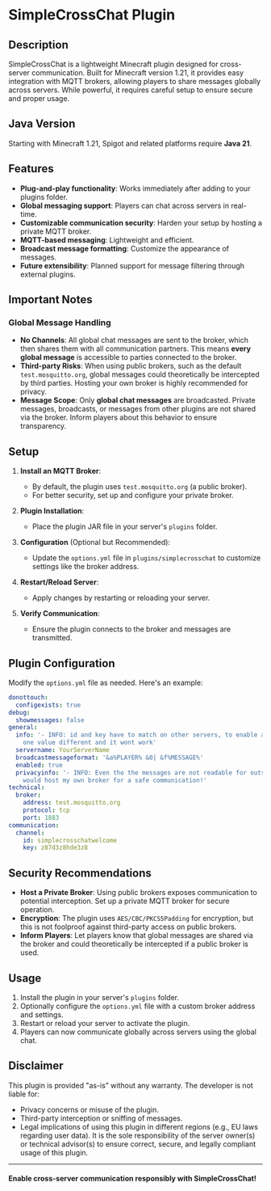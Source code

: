 # SimpleCrossChat Plugin

## Description
SimpleCrossChat is a lightweight Minecraft plugin designed for cross-server communication. Built for Minecraft version 1.21, it provides easy integration with MQTT brokers, allowing players to share messages globally across servers. While powerful, it requires careful setup to ensure secure and proper usage.

## Java Version
Starting with Minecraft 1.21, Spigot and related platforms require **Java 21**.

## Features
- **Plug-and-play functionality**: Works immediately after adding to your plugins folder.
- **Global messaging support**: Players can chat across servers in real-time.
- **Customizable communication security**: Harden your setup by hosting a private MQTT broker.
- **MQTT-based messaging**: Lightweight and efficient.
- **Broadcast message formatting**: Customize the appearance of messages.
- **Future extensibility**: Planned support for message filtering through external plugins.

## Important Notes
### Global Message Handling
- **No Channels**: All global chat messages are sent to the broker, which then shares them with all communication partners. This means **every global message** is accessible to parties connected to the broker.
- **Third-party Risks**: When using public brokers, such as the default `test.mosquitto.org`, global messages could theoretically be intercepted by third parties. Hosting your own broker is highly recommended for privacy.
- **Message Scope**: Only **global chat messages** are broadcasted. Private messages, broadcasts, or messages from other plugins are not shared via the broker. Inform players about this behavior to ensure transparency.

## Setup
1. **Install an MQTT Broker**:
    - By default, the plugin uses `test.mosquitto.org` (a public broker).
    - For better security, set up and configure your private broker.

2. **Plugin Installation**:
    - Place the plugin JAR file in your server's `plugins` folder.

3. **Configuration** (Optional but Recommended):
    - Update the `options.yml` file in `plugins/simplecrosschat` to customize settings like the broker address.

4. **Restart/Reload Server**:
    - Apply changes by restarting or reloading your server.

5. **Verify Communication**:
    - Ensure the plugin connects to the broker and messages are transmitted.

## Plugin Configuration
Modify the `options.yml` file as needed. Here's an example:

```yaml
donottouch:
  configexists: true
debug:
  showmessages: false
general:
  info: '- INFO: id and key have to match on other servers, to enable a global chat,
    one value different and it wont work'
  servername: YourServerName
  broadcastmessageformat: '&a%PLAYER% &0| &f%MESSAGE%'
  enabled: true
  privacyinfo: '- INFO: Even tho the messages are not readable for outstanders, I
    would host my own broker for a safe communication!'
technical:
  broker:
    address: test.mosquitto.org
    protocol: tcp
    port: 1883
communication:
  channel:
    id: simplecrosschatwelcome
    key: z87d3z8hde3z8

```

## Security Recommendations
- **Host a Private Broker**: Using public brokers exposes communication to potential interception. Set up a private MQTT broker for secure operation.
- **Encryption**: The plugin uses `AES/CBC/PKCS5Padding` for encryption, but this is not foolproof against third-party access on public brokers.
- **Inform Players**: Let players know that global messages are shared via the broker and could theoretically be intercepted if a public broker is used.

## Usage
1. Install the plugin in your server's `plugins` folder.
2. Optionally configure the `options.yml` file with a custom broker address and settings.
3. Restart or reload your server to activate the plugin.
4. Players can now communicate globally across servers using the global chat.

## Disclaimer
This plugin is provided "as-is" without any warranty. The developer is not liable for:
- Privacy concerns or misuse of the plugin.
- Third-party interception or sniffing of messages.
- Legal implications of using this plugin in different regions (e.g., EU laws regarding user data).
  It is the sole responsibility of the server owner(s) or technical advisor(s) to ensure correct, secure, and legally compliant usage of this plugin.

---

#### Enable cross-server communication responsibly with **SimpleCrossChat**!